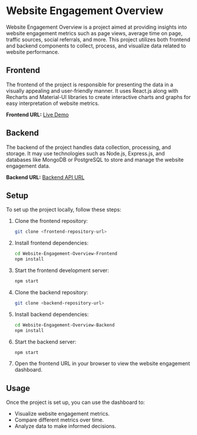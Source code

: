 # Website Engagement Overview

Website Engagement Overview is a project aimed at providing insights into website engagement metrics such as page views, average time on page, traffic sources, social referrals, and more. This project utilizes both frontend and backend components to collect, process, and visualize data related to website performance.

## Frontend

The frontend of the project is responsible for presenting the data in a visually appealing and user-friendly manner. It uses React.js along with Recharts and Material-UI libraries to create interactive charts and graphs for easy interpretation of website metrics.

**Frontend URL:** [Live Demo](http://your-frontend-url.com)

## Backend

The backend of the project handles data collection, processing, and storage. It may use technologies such as Node.js, Express.js, and databases like MongoDB or PostgreSQL to store and manage the website engagement data.

**Backend URL:** [Backend API URL](https://website-engagement-overview.onrender.com)

## Setup

To set up the project locally, follow these steps:

1. Clone the frontend repository:

   ```bash
   git clone <frontend-repository-url>
   ```

2. Install frontend dependencies:

   ```bash
   cd Website-Engagement-Overview-Frontend
   npm install
   ```

3. Start the frontend development server:

   ```bash
   npm start
   ```

4. Clone the backend repository:

   ```bash
   git clone <backend-repository-url>
   ```

5. Install backend dependencies:

   ```bash
   cd Website-Engagement-Overview-Backend
   npm install
   ```

6. Start the backend server:

   ```bash
   npm start
   ```

7. Open the frontend URL in your browser to view the website engagement dashboard.

## Usage

Once the project is set up, you can use the dashboard to:

- Visualize website engagement metrics.
- Compare different metrics over time.
- Analyze data to make informed decisions.
